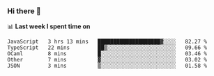 ### Hi there 👋

<!--
**DBvc/DBvc** is a ✨ _special_ ✨ repository because its `README.md` (this file) appears on your GitHub profile.

Here are some ideas to get you started:

- 🔭 I’m currently working on ...
- 🌱 I’m currently learning ...
- 👯 I’m looking to collaborate on ...
- 🤔 I’m looking for help with ...
- 💬 Ask me about ...
- 📫 How to reach me: ...
- 😄 Pronouns: ...
- ⚡ Fun fact: ...
-->

📊 **Last week I spent time on**
<!--START_SECTION:waka-->
```text
JavaScript   3 hrs 13 mins   ████████████████████▓░░░░   82.27 % 
TypeScript   22 mins         ██▒░░░░░░░░░░░░░░░░░░░░░░   09.66 % 
OCaml        8 mins          █░░░░░░░░░░░░░░░░░░░░░░░░   03.46 % 
Other        7 mins          ▓░░░░░░░░░░░░░░░░░░░░░░░░   03.02 % 
JSON         3 mins          ▒░░░░░░░░░░░░░░░░░░░░░░░░   01.58 % 
```
<!--END_SECTION:waka-->
